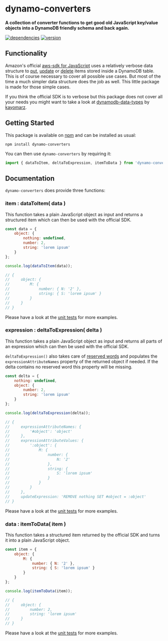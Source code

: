 # dynamo-converters

**A collection of converter functions to get good old JavaScript key/value objects into a DynamoDB friendly schema and back again.**

[![dependencies](https://img.shields.io/david/chrisguttandin/dynamo-converters.svg?style=flat-square)](https://github.com/chrisguttandin/dynamo-converters/network/dependencies)
[![version](https://img.shields.io/npm/v/dynamo-converters.svg?style=flat-square)](https://www.npmjs.com/package/dynamo-converters)

## Functionality

Amazon's official
[aws-sdk for JavaScript](https://aws.amazon.com/de/documentation/sdk-for-javascript) uses a
relatively verbose data structure to
[put](http://docs.aws.amazon.com/AWSJavaScriptSDK/latest/AWS/DynamoDB.html#putItem-property), [update](http://docs.aws.amazon.com/AWSJavaScriptSDK/latest/AWS/DynamoDB.html#updateItem-property)
or
[delete](http://docs.aws.amazon.com/AWSJavaScriptSDK/latest/AWS/DynamoDB.html#deleteItem-property)
items stored inside a DynamoDB table. This is of course necessary to cover all possible use cases.
But most of the time a much simpler data structure does the job as well. This little package is made
for those simple cases.

If you think the official SDK is to verbose but this package does not cover all your needs you might
want to take a look at [dynamodb-data-types](https://github.com/kayomarz/dynamodb-data-types) by
[kayomarz](https://github.com/kayomarz).

## Getting Started

This package is available on [npm](https://www.npmjs.org/package/dynamo-converters) and can be
installed as usual:

```shell
npm install dynamo-converters
```

You can then use `dynamo-converters` by requiring it:

```js
import { dataToItem, deltaToExpression, itemToData } from 'dynamo-converters';
```

## Documentation

`dynamo-converters` does provide three functions:

### item : dataToItem( data )

This function takes a plain JavaScript object as input and returns a structured item which can then
be used with the official SDK.

```js
const data = {
    object: {
        nothing: undefined,
        number: 2,
        string: 'lorem ipsum'
    }
};

console.log(dataToItem(data));

// {
//     object: {
//         M: {
//             number: { N: '2' },
//             string: { S: 'lorem ipsum' }
//         }
//     }
// }
```

Please have a look at the
[unit tests](https://github.com/chrisguttandin/dynamo-converters/blob/master/test/unit.js#L8) for
more examples.

### expression : deltaToExpression( delta )

This function takes a plain JavaScript object as input and returns all parts of an expression which
can then be used with the official SDK.

`deltaToExpression()` also takes care of
[reserved words](http://docs.aws.amazon.com/amazondynamodb/latest/developerguide/ReservedWords.html)
and populates the `expressionAttributeNames` property of the returned object if needed. If the delta
contains no reserved word this property will be missing.

```js
const delta = {
    nothing: undefined,
    object: {
        number: 2,
        string: 'lorem ipsum'
    }
};

console.log(deltaToExpression(delta));

// {
//     expressionAttributeNames: {
//         '#object': 'object'
//     },
//     expressionAttributeValues: {
//         ':object': {
//             M: {
//                 number: {
//                     N: '2'
//                 },
//                 string: {
//                     S: 'lorem ipsum'
//                 }
//             }
//         }
//     },
//     updateExpression: 'REMOVE nothing SET #object = :object'
// }
```

Please have a look at the
[unit tests](https://github.com/chrisguttandin/dynamo-converters/blob/master/test/unit.js#L70) for
more examples.

### data : itemToData( item )

This function takes a structured item returned by the official SDK and turns it into a plain
JavaScript object.

```js
const item = {
    object: {
        M: {
            number: { N: '2' },
            string: { S: 'lorem ipsum' }
        }
    }
};

console.log(itemToData(item));

// {
//     object: {
//         number: 2,
//         string: 'lorem ipsum'
//     }
// }
```

Please have a look at the [unit tests](https://github.com/chrisguttandin/dynamo-converters/blob/master/test/unit/module.js) for more examples.
